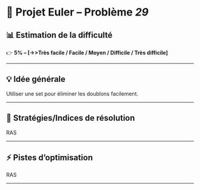 # 📘 Projet Euler – Problème *29*  

## 📊 Estimation de la difficulté  
👉 **5% – [->>Très facile / Facile / Moyen / Difficile / Très difficile]**  

---

## 💡 Idée générale  
Utiliser une set pour éliminer les doublons facilement.

---
## 🚀 Stratégies/Indices de résolution  
RAS

---

## ⚡ Pistes d’optimisation  
RAS

---

